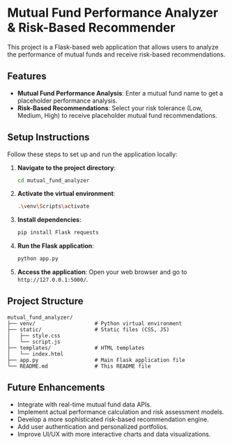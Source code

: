 # Mutual Fund Performance Analyzer & Risk-Based Recommender

This project is a Flask-based web application that allows users to analyze the performance of mutual funds and receive risk-based recommendations.

## Features

- **Mutual Fund Performance Analysis**: Enter a mutual fund name to get a placeholder performance analysis.
- **Risk-Based Recommendations**: Select your risk tolerance (Low, Medium, High) to receive placeholder mutual fund recommendations.

## Setup Instructions

Follow these steps to set up and run the application locally:

1.  **Navigate to the project directory**:
    ```bash
    cd mutual_fund_analyzer
    ```

2.  **Activate the virtual environment**:
    ```bash
    .\venv\Scripts\activate
    ```

3.  **Install dependencies**:
    ```bash
    pip install Flask requests
    ```

4.  **Run the Flask application**:
    ```bash
    python app.py
    ```

5.  **Access the application**: Open your web browser and go to `http://127.0.0.1:5000/`.

## Project Structure

```
mutual_fund_analyzer/
├── venv/                   # Python virtual environment
├── static/                 # Static files (CSS, JS)
│   ├── style.css
│   └── script.js
├── templates/              # HTML templates
│   └── index.html
├── app.py                  # Main Flask application file
└── README.md               # This README file
```

## Future Enhancements

-   Integrate with real-time mutual fund data APIs.
-   Implement actual performance calculation and risk assessment models.
-   Develop a more sophisticated risk-based recommendation engine.
-   Add user authentication and personalized portfolios.
-   Improve UI/UX with more interactive charts and data visualizations.